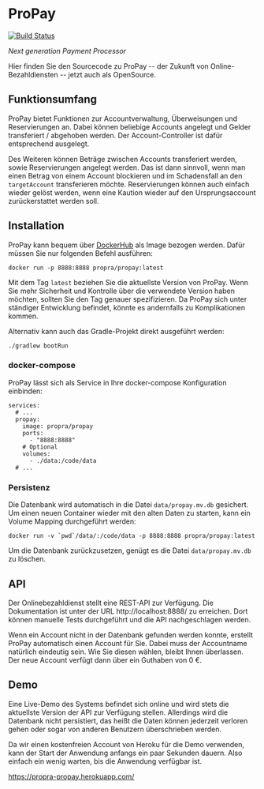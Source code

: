 # ProPay

[![Build Status](https://travis-ci.org/hhu-propra2/ProPay.svg?branch=master)](https://travis-ci.org/hhu-propra2/ProPay)

*Next generation Payment Processor*

Hier finden Sie den Sourcecode zu ProPay -- der Zukunft von
Online-Bezahldiensten -- jetzt auch als OpenSource.

## Funktionsumfang

ProPay bietet Funktionen zur Accountverwaltung, Überweisungen und Reservierungen
an. Dabei können beliebige Accounts angelegt und Gelder transferiert /
abgehoben werden. Der Account-Controller ist dafür entsprechend ausgelegt.

Des Weiteren können Beträge zwischen Accounts transferiert werden, sowie
Reservierungen angelegt werden. Das ist dann sinnvoll, wenn man einen Betrag von
einem Account blockieren und im Schadensfall an den `targetAccount`
transferieren möchte. Reservierungen können auch einfach wieder gelöst werden,
wenn eine Kaution wieder auf den Ursprungsaccount zurückerstattet werden soll.

## Installation

ProPay kann bequem über
[DockerHub](https://hub.docker.com/r/propra/propay)
als Image bezogen werden. Dafür müssen Sie nur folgenden Befehl ausführen:

    docker run -p 8888:8888 propra/propay:latest
   
Mit dem Tag `latest` beziehen Sie die aktuellste Version von ProPay. Wenn Sie
mehr Sicherheit und Kontrolle über die verwendete Version haben möchten, sollten
Sie den Tag genauer spezifizieren. Da ProPay sich unter ständiger Entwicklung
befindet, könnte es andernfalls zu Komplikationen kommen.

Alternativ kann auch das Gradle-Projekt direkt ausgeführt werden:

    ./gradlew bootRun

### docker-compose

ProPay lässt sich als Service in Ihre docker-compose Konfiguration einbinden:

```
services:
  # ...
  propay:
    image: propra/propay
    ports:
      - "8888:8888"
    # Optional
    volumes:
      - ./data:/code/data
  # ...
```

### Persistenz

Die Datenbank wird automatisch in die Datei `data/propay.mv.db` gesichert. Um
einen neuen Container wieder mit den alten Daten zu starten, kann ein Volume
Mapping durchgeführt werden:

    docker run -v `pwd`/data/:/code/data -p 8888:8888 propra/propay:latest

Um die Datenbank zurückzusetzen, genügt es die Datei `data/propay.mv.db` zu
löschen.

## API

Der Onlinebezahldienst stellt eine REST-API zur Verfügung. Die Dokumentation ist
unter der URL http://localhost:8888/ zu erreichen. Dort können manuelle Tests
durchgeführt und die API nachgeschlagen werden.

Wenn ein Account nicht in der Datenbank gefunden werden konnte, erstellt ProPay
automatisch einen Account für Sie. Dabei muss der Accountname natürlich
eindeutig sein. Wie Sie diesen wählen, bleibt Ihnen überlassen. Der neue Account
verfügt dann über ein Guthaben von 0 €.


## Demo

Eine Live-Demo des Systems befindet sich online und wird stets die aktuellste
Version der API zur Verfügung stellen. Allerdings wird die Datenbank nicht
persistiert, das heißt die Daten können jederzeit verloren gehen oder sogar von
anderen Benutzern überschrieben werden.

Da wir einen kostenfreien Account von Heroku für die Demo verwenden, kann der
Start der Anwendung anfangs ein paar Sekunden dauern. Also einfach ein wenig
warten, bis die Anwendung verfügbar ist.

https://propra-propay.herokuapp.com/
